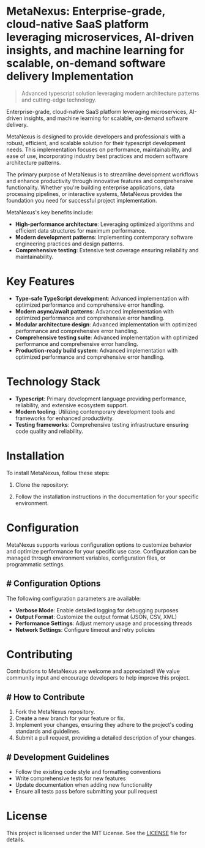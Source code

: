 <!-- fallback_MetaNexus_20250802091210_77504 -->

# MetaNexus: Enterprise-grade, cloud-native SaaS platform leveraging microservices, AI-driven insights, and machine learning for scalable, on-demand software delivery Implementation
> Advanced typescript solution leveraging modern architecture patterns and cutting-edge technology.

Enterprise-grade, cloud-native SaaS platform leveraging microservices, AI-driven insights, and machine learning for scalable, on-demand software delivery.

MetaNexus is designed to provide developers and professionals with a robust, efficient, and scalable solution for their typescript development needs. This implementation focuses on performance, maintainability, and ease of use, incorporating industry best practices and modern software architecture patterns.

The primary purpose of MetaNexus is to streamline development workflows and enhance productivity through innovative features and comprehensive functionality. Whether you're building enterprise applications, data processing pipelines, or interactive systems, MetaNexus provides the foundation you need for successful project implementation.

MetaNexus's key benefits include:

* **High-performance architecture**: Leveraging optimized algorithms and efficient data structures for maximum performance.
* **Modern development patterns**: Implementing contemporary software engineering practices and design patterns.
* **Comprehensive testing**: Extensive test coverage ensuring reliability and maintainability.

# Key Features

* **Type-safe TypeScript development**: Advanced implementation with optimized performance and comprehensive error handling.
* **Modern async/await patterns**: Advanced implementation with optimized performance and comprehensive error handling.
* **Modular architecture design**: Advanced implementation with optimized performance and comprehensive error handling.
* **Comprehensive testing suite**: Advanced implementation with optimized performance and comprehensive error handling.
* **Production-ready build system**: Advanced implementation with optimized performance and comprehensive error handling.

# Technology Stack

* **Typescript**: Primary development language providing performance, reliability, and extensive ecosystem support.
* **Modern tooling**: Utilizing contemporary development tools and frameworks for enhanced productivity.
* **Testing frameworks**: Comprehensive testing infrastructure ensuring code quality and reliability.

# Installation

To install MetaNexus, follow these steps:

1. Clone the repository:


2. Follow the installation instructions in the documentation for your specific environment.

# Configuration

MetaNexus supports various configuration options to customize behavior and optimize performance for your specific use case. Configuration can be managed through environment variables, configuration files, or programmatic settings.

## # Configuration Options

The following configuration parameters are available:

* **Verbose Mode**: Enable detailed logging for debugging purposes
* **Output Format**: Customize the output format (JSON, CSV, XML)
* **Performance Settings**: Adjust memory usage and processing threads
* **Network Settings**: Configure timeout and retry policies

# Contributing

Contributions to MetaNexus are welcome and appreciated! We value community input and encourage developers to help improve this project.

## # How to Contribute

1. Fork the MetaNexus repository.
2. Create a new branch for your feature or fix.
3. Implement your changes, ensuring they adhere to the project's coding standards and guidelines.
4. Submit a pull request, providing a detailed description of your changes.

## # Development Guidelines

* Follow the existing code style and formatting conventions
* Write comprehensive tests for new features
* Update documentation when adding new functionality
* Ensure all tests pass before submitting your pull request

# License

This project is licensed under the MIT License. See the [LICENSE](https://github.com/Muramatsuu/MetaNexus/blob/main/LICENSE) file for details.
